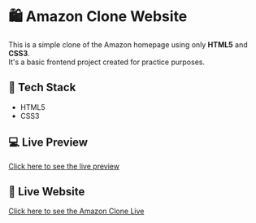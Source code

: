 # 🛍️ Amazon Clone Website

This is a simple clone of the Amazon homepage using only **HTML5** and **CSS3**.  
It's a basic frontend project created for practice purposes.

## 🔧 Tech Stack
- HTML5  
- CSS3

## 💻 Live Preview  
[Click here to see the live preview](https://Tanya-Bansala.github.io/amazon-clone/)

## 🔗 Live Website  
[Click here to see the Amazon Clone Live](https://Tanya-Bansala.github.io/amazon-clone/)

